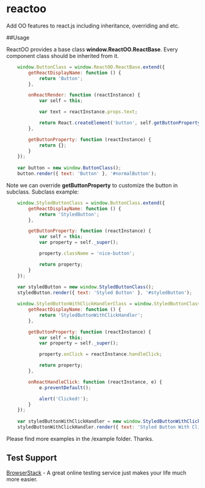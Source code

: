 # reactoo
Add OO features to react.js including inheritance, overriding and etc.

##Usage

ReactOO provides a base class **window.ReactOO.ReactBase**. Every component class should be inherited from it.
```javascript
    window.ButtonClass = window.ReactOO.ReactBase.extend({
        getReactDisplayName: function () {
            return 'Button';
        },

        onReactRender: function (reactInstance) {
            var self = this;

            var text = reactInstance.props.text;

            return React.createElement('button', self.getButtonProperty(reactInstance), text);
        },

        getButtonProperty: function (reactInstance) {
            return {};
        }
    });
    
    var button = new window.ButtonClass();
    button.render({ text: 'Button' }, '#normalButton');
```

Note we can override **getButtonProperty** to customize the button in subclass. Subclass example:
```javascript
    window.StyledButtonClass = window.ButtonClass.extend({
        getReactDisplayName: function () {
            return 'StyledButton';
        },

        getButtonProperty: function (reactInstance) {
            var self = this;
            var property = self._super();

            property.className = 'nice-button';

            return property;
        }
    });
    
    var styledButton = new window.StyledButtonClass();
    styledButton.render({ text: 'Styled Button' }, '#styledButton');

    window.StyledButtonWithClickHandlerClass = window.StyledButtonClass.extend({
        getReactDisplayName: function () {
            return 'StyledButtonWithClickHandler';
        },

        getButtonProperty: function (reactInstance) {
            var self = this;
            var property = self._super();

            property.onClick = reactInstance.handleClick;

            return property;
        },

        onReactHandleClick: function (reactInstance, e) {
            e.preventDefault();

            alert('Clicked!');
        }
    });
    
    var styledButtonWithClickHandler = new window.StyledButtonWithClickHandlerClass();
    styledButtonWithClickHandler.render({ text: 'Styled Button With Click Handler' }, '#styledButtonWithClickHandler');
```

Please find more examples in the /example folder. Thanks.

## Test Support
[BrowserStack](http://www.browserstack.com/) - A great online testing service just makes your life much more easier.
